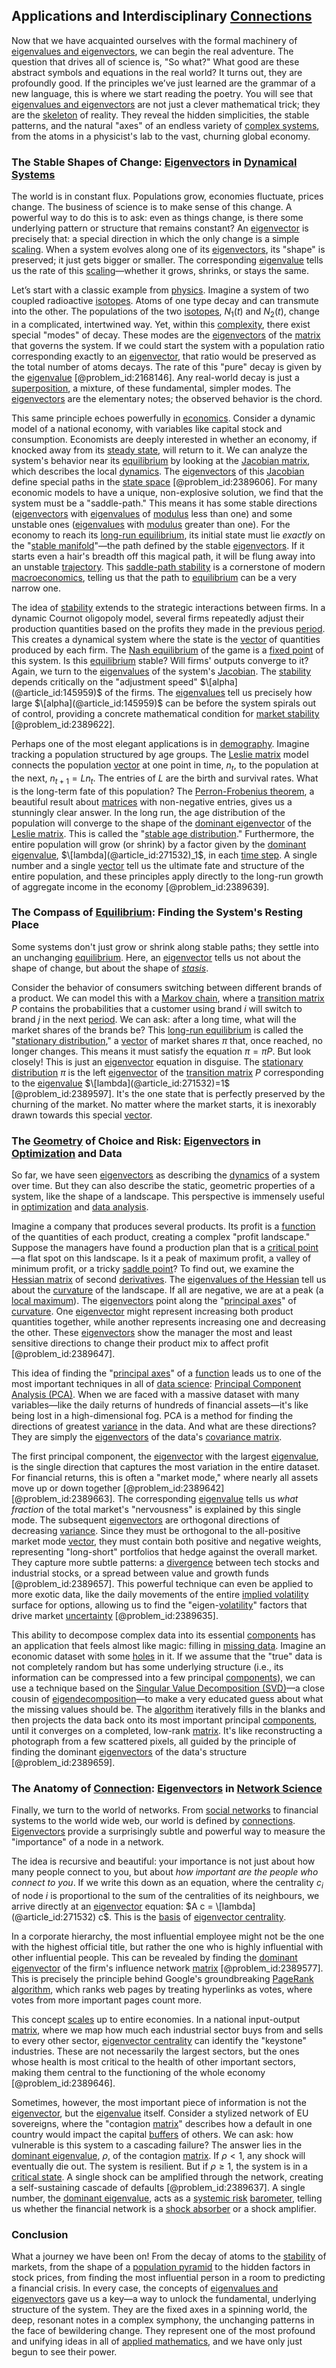## Applications and Interdisciplinary [Connections](@article_id:193345)

Now that we have acquainted ourselves with the formal machinery of [eigenvalues and eigenvectors](@article_id:138314), we can begin the real adventure. The question that drives all of science is, "So what?" What good are these abstract symbols and equations in the real world? It turns out, they are profoundly good. If the principles we’ve just learned are the grammar of a new language, this is where we start reading the poetry. You will see that [eigenvalues and eigenvectors](@article_id:138314) are not just a clever mathematical trick; they are the [skeleton](@article_id:264913) of reality. They reveal the hidden simplicities, the stable patterns, and the natural "axes" of an endless variety of [complex systems](@article_id:137572), from the atoms in a physicist's lab to the vast, churning global economy.

### The Stable Shapes of Change: [Eigenvectors](@article_id:137170) in [Dynamical Systems](@article_id:146147)

The world is in constant flux. Populations grow, economies fluctuate, prices change. The business of science is to make sense of this change. A powerful way to do this is to ask: even as things change, is there some underlying pattern or structure that remains constant? An [eigenvector](@article_id:151319) is precisely that: a special direction in which the only change is a simple [scaling](@article_id:142532). When a system evolves along one of its [eigenvectors](@article_id:137170), its "shape" is preserved; it just gets bigger or smaller. The corresponding [eigenvalue](@article_id:154400) tells us the rate of this [scaling](@article_id:142532)—whether it grows, shrinks, or stays the same.

Let’s start with a classic example from [physics](@article_id:144980). Imagine a system of two coupled radioactive [isotopes](@article_id:145283). Atoms of one type decay and can transmute into the other. The populations of the two [isotopes](@article_id:145283), $N_1(t)$ and $N_2(t)$, change in a complicated, intertwined way. Yet, within this [complexity](@article_id:265609), there exist special "modes" of decay. These modes are the [eigenvectors](@article_id:137170) of the [matrix](@article_id:202118) that governs the system. If we could start the system with a population ratio corresponding exactly to an [eigenvector](@article_id:151319), that ratio would be preserved as the total number of atoms decays. The rate of this "pure" decay is given by the [eigenvalue](@article_id:154400) [@problem_id:2168146]. Any real-world decay is just a [superposition](@article_id:145421), a mixture, of these fundamental, simpler modes. The [eigenvectors](@article_id:137170) are the elementary notes; the observed behavior is the chord.

This same principle echoes powerfully in [economics](@article_id:271560). Consider a dynamic model of a national economy, with variables like capital stock and consumption. Economists are deeply interested in whether an economy, if knocked away from its [steady state](@article_id:138759), will return to it. We can analyze the system's behavior near its [equilibrium](@article_id:144554) by looking at the [Jacobian matrix](@article_id:142996), which describes the local [dynamics](@article_id:163910). The [eigenvectors](@article_id:137170) of this [Jacobian](@article_id:263973) define special paths in the [state space](@article_id:160420) [@problem_id:2389606]. For many economic models to have a unique, non-explosive solution, we find that the system must be a "saddle-path." This means it has some stable directions ([eigenvectors](@article_id:137170) with [eigenvalues](@article_id:146953) of [modulus](@article_id:180009) less than one) and some unstable ones ([eigenvalues](@article_id:146953) with [modulus](@article_id:180009) greater than one). For the economy to reach its [long-run equilibrium](@article_id:138549), its initial state must lie *exactly* on the "[stable manifold](@article_id:265990)"—the path defined by the stable [eigenvectors](@article_id:137170). If it starts even a hair's breadth off this magical path, it will be flung away into an unstable [trajectory](@article_id:172968). This [saddle-path stability](@article_id:139565) is a cornerstone of modern [macroeconomics](@article_id:146501), telling us that the path to [equilibrium](@article_id:144554) can be a very narrow one.

The idea of [stability](@article_id:142499) extends to the strategic interactions between firms. In a dynamic Cournot oligopoly model, several firms repeatedly adjust their production quantities based on the profits they made in the previous [period](@article_id:169165). This creates a dynamical system where the state is the [vector](@article_id:176819) of quantities produced by each firm. The [Nash equilibrium](@article_id:137378) of the game is a [fixed point](@article_id:155900) of this system. Is this [equilibrium](@article_id:144554) stable? Will firms' outputs converge to it? Again, we turn to the [eigenvalues](@article_id:146953) of the system's [Jacobian](@article_id:263973). The [stability](@article_id:142499) depends critically on the "adjustment speed" $\[alpha](@article_id:145959)$ of the firms. The [eigenvalues](@article_id:146953) tell us precisely how large $\[alpha](@article_id:145959)$ can be before the system spirals out of control, providing a concrete mathematical condition for [market stability](@article_id:143017) [@problem_id:2389622].

Perhaps one of the most elegant applications is in [demography](@article_id:143111). Imagine tracking a population structured by age groups. The [Leslie matrix](@article_id:147571) model connects the population [vector](@article_id:176819) at one point in time, $n_t$, to the population at the next, $n_{t+1} = L n_t$. The entries of $L$ are the birth and survival rates. What is the long-term fate of this population? The [Perron-Frobenius theorem](@article_id:138214), a beautiful result about [matrices](@article_id:275713) with non-negative entries, gives us a stunningly clear answer. In the long run, the age distribution of the population will converge to the shape of the [dominant eigenvector](@article_id:147516) of the [Leslie matrix](@article_id:147571). This is called the "[stable age distribution](@article_id:184913)." Furthermore, the entire population will grow (or shrink) by a factor given by the [dominant eigenvalue](@article_id:142183), $\[lambda](@article_id:271532)_1$, in each [time step](@article_id:136673). A single number and a single [vector](@article_id:176819) tell us the ultimate fate and structure of the entire population, and these principles apply directly to the long-run growth of aggregate income in the economy [@problem_id:2389639].

### The Compass of [Equilibrium](@article_id:144554): Finding the System's Resting Place

Some systems don't just grow or shrink along stable paths; they settle into an unchanging [equilibrium](@article_id:144554). Here, an [eigenvector](@article_id:151319) tells us not about the shape of change, but about the shape of *[stasis](@article_id:140129)*.

Consider the behavior of consumers switching between different brands of a product. We can model this with a [Markov chain](@article_id:146702), where a [transition matrix](@article_id:145931) $P$ contains the probabilities that a customer using brand $i$ will switch to brand $j$ in the next [period](@article_id:169165). We can ask: after a long time, what will the market shares of the brands be? This [long-run equilibrium](@article_id:138549) is called the "[stationary distribution](@article_id:142048)," a [vector](@article_id:176819) of market shares $\pi$ that, once reached, no longer changes. This means it must satisfy the equation $\pi = \pi P$. But look closely! This is just an [eigenvector](@article_id:151319) equation in disguise. The [stationary distribution](@article_id:142048) $\pi$ is the left [eigenvector](@article_id:151319) of the [transition matrix](@article_id:145931) $P$ corresponding to the [eigenvalue](@article_id:154400) $\[lambda](@article_id:271532)=1$ [@problem_id:2389597]. It's the one state that is perfectly preserved by the churning of the market. No matter where the market starts, it is inexorably drawn towards this special [vector](@article_id:176819).

### The [Geometry](@article_id:199231) of Choice and Risk: [Eigenvectors](@article_id:137170) in [Optimization](@article_id:139309) and Data

So far, we have seen [eigenvectors](@article_id:137170) as describing the [dynamics](@article_id:163910) of a system over time. But they can also describe the static, geometric properties of a system, like the shape of a landscape. This perspective is immensely useful in [optimization](@article_id:139309) and [data analysis](@article_id:148577).

Imagine a company that produces several products. Its profit is a [function](@article_id:141001) of the quantities of each product, creating a complex "profit landscape." Suppose the managers have found a production plan that is a [critical point](@article_id:141903)—a flat spot on this landscape. Is it a peak of maximum profit, a valley of minimum profit, or a tricky [saddle point](@article_id:142082)? To find out, we examine the [Hessian matrix](@article_id:138646) of second [derivatives](@article_id:165970). The [eigenvalues of the Hessian](@article_id:175627) tell us about the [curvature](@article_id:140525) of the landscape. If all are negative, we are at a peak (a [local maximum](@article_id:137319)). The [eigenvectors](@article_id:137170) point along the "[principal axes](@article_id:172197)" of [curvature](@article_id:140525). One [eigenvector](@article_id:151319) might represent increasing both product quantities together, while another represents increasing one and decreasing the other. These [eigenvectors](@article_id:137170) show the manager the most and least sensitive directions to change their product mix to affect profit [@problem_id:2389647].

This idea of finding the "[principal axes](@article_id:172197)" of a [function](@article_id:141001) leads us to one of the most important techniques in all of [data science](@article_id:139720): [Principal Component Analysis (PCA)](@article_id:146884). When we are faced with a massive dataset with many variables—like the daily returns of hundreds of financial assets—it's like being lost in a high-dimensional fog. PCA is a method for finding the directions of greatest [variance](@article_id:148683) in the data. And what are these directions? They are simply the [eigenvectors](@article_id:137170) of the data's [covariance matrix](@article_id:138661).

The first principal component, the [eigenvector](@article_id:151319) with the largest [eigenvalue](@article_id:154400), is the single direction that captures the most variation in the entire dataset. For financial returns, this is often a "market mode," where nearly all assets move up or down together [@problem_id:2389642] [@problem_id:2389663]. The corresponding [eigenvalue](@article_id:154400) tells us *what fraction* of the total market's "nervousness" is explained by this single mode. The subsequent [eigenvectors](@article_id:137170) are orthogonal directions of decreasing [variance](@article_id:148683). Since they must be orthogonal to the all-positive market mode [vector](@article_id:176819), they must contain both positive and negative weights, representing "long-short" portfolios that hedge against the overall market. They capture more subtle patterns: a [divergence](@article_id:159238) between tech stocks and industrial stocks, or a spread between value and growth funds [@problem_id:2389657]. This powerful technique can even be applied to more exotic data, like the daily movements of the entire [implied volatility](@article_id:141648) surface for options, allowing us to find the "eigen-[volatility](@article_id:266358)" factors that drive market [uncertainty](@article_id:275351) [@problem_id:2389635].

This ability to decompose complex data into its essential [components](@article_id:152417) has an application that feels almost like magic: filling in [missing data](@article_id:270532). Imagine an economic dataset with some [holes](@article_id:142444) in it. If we assume that the "true" data is not completely random but has some underlying structure (i.e., its information can be compressed into a few principal [components](@article_id:152417)), we can use a technique based on the [Singular Value Decomposition (SVD)](@article_id:147843)—a close cousin of [eigendecomposition](@article_id:180839)—to make a very educated guess about what the missing values should be. The [algorithm](@article_id:267625) iteratively fills in the blanks and then projects the data back onto its most important principal [components](@article_id:152417), until it converges on a completed, low-rank [matrix](@article_id:202118). It's like reconstructing a photograph from a few scattered pixels, all guided by the principle of finding the dominant [eigenvectors](@article_id:137170) of the data's structure [@problem_id:2389659].

### The Anatomy of [Connection](@article_id:157984): [Eigenvectors](@article_id:137170) in [Network Science](@article_id:139431)

Finally, we turn to the world of networks. From [social networks](@article_id:262644) to financial systems to the world wide web, our world is defined by [connections](@article_id:193345). [Eigenvectors](@article_id:137170) provide a surprisingly subtle and powerful way to measure the "importance" of a node in a network.

The idea is recursive and beautiful: your importance is not just about how many people connect to you, but about *how important are the people who connect to you*. If we write this down as an equation, where the centrality $c_i$ of node $i$ is proportional to the sum of the centralities of its neighbours, we arrive directly at an [eigenvector](@article_id:151319) equation: $A c = \[lambda](@article_id:271532) c$. This is the [basis](@article_id:155813) of [eigenvector centrality](@article_id:155042).

In a corporate hierarchy, the most influential employee might not be the one with the highest official title, but rather the one who is highly influential with other influential people. This can be revealed by finding the [dominant eigenvector](@article_id:147516) of the firm's influence network [matrix](@article_id:202118) [@problem_id:2389577]. This is precisely the principle behind Google's groundbreaking [PageRank algorithm](@article_id:137898), which ranks web pages by treating hyperlinks as votes, where votes from more important pages count more.

This concept [scales](@article_id:170403) up to entire economies. In a national input-output [matrix](@article_id:202118), where we map how much each industrial sector buys from and sells to every other sector, [eigenvector centrality](@article_id:155042) can identify the "keystone" industries. These are not necessarily the largest sectors, but the ones whose health is most critical to the health of other important sectors, making them central to the functioning of the whole economy [@problem_id:2389646].

Sometimes, however, the most important piece of information is not the [eigenvector](@article_id:151319), but the [eigenvalue](@article_id:154400) itself. Consider a stylized network of EU sovereigns, where the "contagion [matrix](@article_id:202118)" describes how a default in one country would impact the capital [buffers](@article_id:136749) of others. We can ask: how vulnerable is this system to a cascading failure? The answer lies in the [dominant eigenvalue](@article_id:142183), $\rho$, of the contagion [matrix](@article_id:202118). If $\rho \lt 1$, any shock will eventually die out. The system is resilient. But if $\rho \ge 1$, the system is in a [critical state](@article_id:160206). A single shock can be amplified through the network, creating a self-sustaining cascade of defaults [@problem_id:2389637]. A single number, the [dominant eigenvalue](@article_id:142183), acts as a [systemic risk](@article_id:136203) [barometer](@article_id:147298), telling us whether the financial network is a [shock absorber](@article_id:177418) or a shock amplifier.

### Conclusion

What a journey we have been on! From the decay of atoms to the [stability](@article_id:142499) of markets, from the shape of a [population pyramid](@article_id:181953) to the hidden factors in stock prices, from finding the most influential person in a room to predicting a financial crisis. In every case, the concepts of [eigenvalues and eigenvectors](@article_id:138314) gave us a key—a way to unlock the fundamental, underlying structure of the system. They are the fixed axes in a spinning world, the deep, resonant notes in a complex symphony, the unchanging patterns in the face of bewildering change. They represent one of the most profound and unifying ideas in all of [applied mathematics](@article_id:169789), and we have only just begun to see their power.